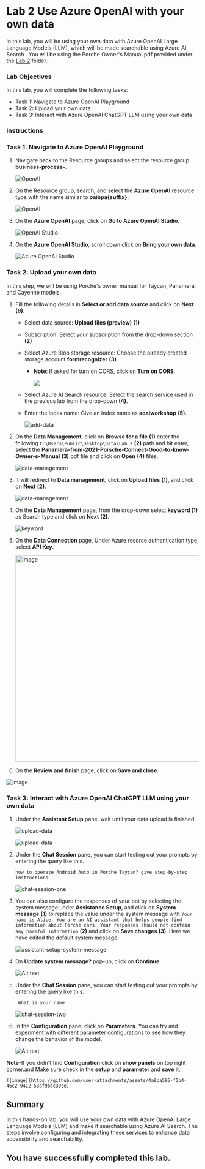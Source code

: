 # Lab 2  Use Azure OpenAI with your own data

In this lab, you will be using your own data with Azure OpenAI Large Language Models (LLM), which will be made searchable using Azure AI Search . You will be using the Porche Owner's Manual pdf provided under the [Lab 2](/SampleInvoices/Lab%202/) folder.

### Lab Objectives
In this lab, you will complete the following tasks:

* Task 1: Navigate to Azure OpenAI Playground
* Task 2: Upload your own data
* Task 3: Interact with Azure OpenAI ChatGPT LLM using your own data

### Instructions

### Task 1: Navigate to Azure OpenAI Playground

1. Navigate back to the Resource groups and select the resource group **business-process-<inject key="Deployment ID" enableCopy="false"/>**.

   ![OpenAI](images/rgg.png)

2. On the Resource group, search, and select the **Azure OpenAI** resource type with the name similar to **oaibpa{suffix}**.

   ![OpenAI](images/openai.png)

3. On the **Azure OpenAI** page, click on **Go to Azure OpenAI Studio**.

   ![OpenAI Studio](images/OpenAI-Studio.png)

4. On the **Azure OpenAI Studio**, scroll down click on **Bring your own data**.

   ![Azure OpenAI Studio](images/bringdata.png)

### Task 2: Upload your own data

In this step, we will be using Porche's owner manual for Taycan, Panamera, and Cayenne models.

1. Fill the following details in **Select or add data source** and click on **Next** **(6)**.
    
    - Select data source: **Upload files (preview)** **(1)**

    - Subscription: Select your subscription from the drop-down section **(2)**

    - Select Azure Blob storage resource: Choose the already created storage account **formrecognizer<inject key="Deployment ID">** **(3)**. 
      
      - **Note**: If asked for turn on CORS, click on **Turn on CORS**.

         ![](images/cors.png)

    - Select Azure AI Search  resource: Select the search service used in the previous lab from the drop-down **(4)**.

    - Enter the index name: Give an index name as **aoaiworkshop** **(5)**.

      ![add-data](images/uploadfiles.png) 

2. On the **Data Management**, click on **Browse for a file** **(1)** enter the following `C:\Users\Public\Desktop\Data\Lab 2` **(2)** path and hit enter, select the **Panamera-from-2021-Porsche-Connect-Good-to-know-Owner-s-Manual** **(3)** pdf  file and click on **Open** **(4)** files.

   ![data-management](images/data-management.png)

3. It will redirect to **Data management**, click on **Upload files** **(1)**, and click on **Next** **(2)**.

   ![data-management](images/data-management-upload.png)

4. On the **Data Management** page, from the drop-down select **keyword (1)** as Search type and click on **Next (2)**.

   ![keyword](images/uploadfiles1.png)

5. On the **Data Connection** page, Under Azure resorce authentication type, select **API Key**.

   <img width="539" alt="image" src="https://github.com/user-attachments/assets/34f72831-1a33-47c8-9d8f-5200b51be35d">

6.  On the **Review and finish** page, click on **Save and close**.

   ![image](https://github.com/user-attachments/assets/57bfec0e-a3e6-4791-af51-cceb44003c51)


### Task 3: Interact with Azure OpenAI ChatGPT LLM using your own data

1. Under the **Assistant Setup** pane, wait until your data upload is finished.

   ![upload-data](images/upload-data.png)

   ![upload-data](images/BPA3.png)

2. Under the **Chat Session** pane, you can start testing out your prompts by entering the query like this.

    ```
    how to operate Android Auto in Porche Taycan? give step-by-step instructions
    ```

      ![chat-session-one](images/screen.png)

3. You can also configure the responses of your bot by selecting the system message under **Assistance Setup**, and click on **System message** **(1)** to replace the value under the system message with `Your name is Alice. You are an AI assistant that helps people find information about Porche cars. Your responses should not contain any harmful information` **(2)** and click on **Save changes** **(3)**. Here we have edited the default system message.

   ![assistant-setup-system-message](images/applychnages.png)

4. On **Update system message?** pop-up, click on **Continue**.

   ![Alt text](images/continue.png)

5. Under the **Chat Session** pane, you can start testing out your prompts by entering the query like this.

    ```
     What is your name
    ```
   
   ![chat-session-two](images/recogniserlab1-2.png)

6. In the **Configuration** pane, click on **Parameters**. You can try and experiment with different parameter configurations to see how they change the behavior of the model.

    ![Alt text](images/parameters.png)

**Note**-If you didn't find **Configuration** click on **show panels** on top right corner.and Make sure check in the **setup** and **parameter** and **save** it.

    ![image](https://github.com/user-attachments/assets/4a9ca595-f5b4-46c2-9412-53af9bdc30ce)

## Summary 

In this hands-on lab, you will use your own data with Azure OpenAI Large Language Models (LLM) and make it searchable using Azure AI Search. The steps involve configuring and integrating these services to enhance data accessibility and searchability.

## You have successfully completed this lab.

